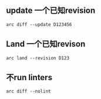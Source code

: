 ## update 一个已知revision
```
arc diff --update D123456
```

## Land 一个已知revison
```
arc land --revision D123
```


## 不run linters
```
arc diff --nolint
```
